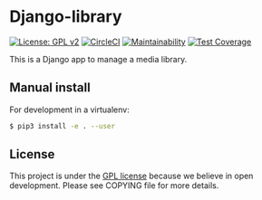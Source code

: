 # Django-library

[![License: GPL v2](https://img.shields.io/badge/License-GPL%20v2-blue.svg)](https://www.gnu.org/licenses/old-licenses/gpl-2.0.en.html)
[![CircleCI](https://circleci.com/gh/erdnaxe/django-library.svg?style=svg)](https://circleci.com/gh/erdnaxe/django-library)
[![Maintainability](https://api.codeclimate.com/v1/badges/7305ad4e59855729d001/maintainability)](https://codeclimate.com/github/erdnaxe/django-library/maintainability)
[![Test Coverage](https://api.codeclimate.com/v1/badges/7305ad4e59855729d001/test_coverage)](https://codeclimate.com/github/erdnaxe/django-library/test_coverage)

This is a Django app to manage a media library.

## Manual install

For development in a virtualenv:

```bash
$ pip3 install -e . --user
```

## License

This project is under the [GPL license](COPYING) because we believe in open
development.
Please see COPYING file for more details.
